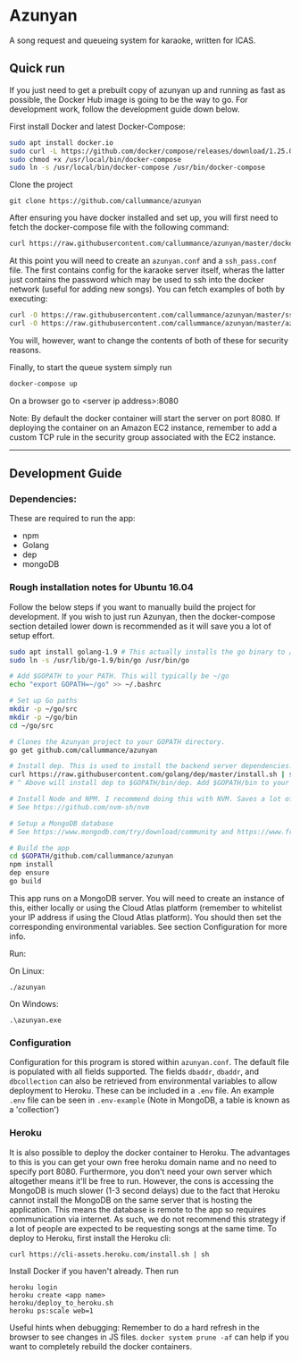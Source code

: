 # Azunyan
A song request and queueing system for karaoke, written for ICAS.

## Quick run
If you just need to get a prebuilt copy of azunyan up and running as fast as possible, the Docker Hub image is going to be the way to go. For development work, follow the development guide down below.

First install Docker and latest Docker-Compose:
```bash
sudo apt install docker.io
sudo curl -L https://github.com/docker/compose/releases/download/1.25.0/docker-compose-`uname -s`-`uname -m` -o /usr/local/bin/docker-compose
sudo chmod +x /usr/local/bin/docker-compose
sudo ln -s /usr/local/bin/docker-compose /usr/bin/docker-compose
```
Clone the project
```
git clone https://github.com/callummance/azunyan
```

After ensuring you have docker installed and set up, you will first need to fetch the docker-compose file with the following command:
```bash
curl https://raw.githubusercontent.com/callummance/azunyan/master/docker-compose-prod.yml -o docker-compose.yml
```
At this point you will need to create an `azunyan.conf` and a `ssh_pass.conf` file. The first contains config for the karaoke server itself, wheras the latter just contains the password which may be used to ssh into the docker network (useful for adding new songs). You can fetch examples of both by executing:
```bash
curl -O https://raw.githubusercontent.com/callummance/azunyan/master/ssh_pass.conf
curl -O https://raw.githubusercontent.com/callummance/azunyan/master/azunyan.conf
```
You will, however, want to change the contents of both of these for security reasons.

Finally, to start the queue system simply run
```bash
docker-compose up
```

On a browser go to \<server ip address\>:8080

Note: By default the docker container will start the server on port 8080. If deploying the container on an Amazon EC2 instance, remember to add a custom TCP rule in the security group associated with the EC2 instance.
***
## Development Guide

### Dependencies:
These are required to run the app:
- npm
- Golang
- dep
- mongoDB

### Rough installation notes for Ubuntu 16.04

Follow the below steps if you want to manually build the project for development. If you wish to just run Azunyan, then the docker-compose section detailed lower down is recommended as it will save you a lot of setup effort.

```bash
sudo apt install golang-1.9 # This actually installs the go binary to /usr/lib for some reason so we will need to do a symlink
sudo ln -s /usr/lib/go-1.9/bin/go /usr/bin/go

# Add $GOPATH to your PATH. This will typically be ~/go
echo "export GOPATH=~/go" >> ~/.bashrc

# Set up Go paths
mkdir -p ~/go/src
mkdir -p ~/go/bin
cd ~/go/src

# Clones the Azunyan project to your GOPATH directory.
go get github.com/callummance/azunyan

# Install dep. This is used to install the backend server dependencies.
curl https://raw.githubusercontent.com/golang/dep/master/install.sh | sh
# ^ Above will install dep to $GOPATH/bin/dep. Add $GOPATH/bin to your path

# Install Node and NPM. I recommend doing this with NVM. Saves a lot of headache.
# See https://github.com/nvm-sh/nvm

# Setup a MongoDB database
# See https://www.mongodb.com/try/download/community and https://www.freecodecamp.org/news/learn-mongodb-a4ce205e7739/ for some guides on how to to do this

# Build the app
cd $GOPATH/github.com/callummance/azunyan
npm install
dep ensure
go build
```

This app runs on a MongoDB server. You will need to create an instance of this, either locally or using the Cloud Atlas platform (remember to whitelist your IP address if using the Cloud Atlas platform).
You should then set the corresponding environmental variables. See section Configuration for more info.

Run:

On Linux:

```
./azunyan
```

On Windows:

```
.\azunyan.exe
```

### Configuration
Configuration for this program is stored within `azunyan.conf`. The default file is populated with all fields supported. 
The fields `dbaddr`, `dbaddr`, and `dbcollection` can also be retrieved from environmental variables to allow deployment to Heroku. These can be included in a `.env` file. An example `.env` file can be seen in `.env-example` (Note in MongoDB, a table is known as a 'collection')

### Heroku
It is also possible to deploy the docker container to Heroku. The advantages to this is you can get your own free heroku domain name
and no need to specify port 8080. Furthermore, you don't need your own server which altogether means it'll be free to run.
However, the cons is accessing the MongoDB is much slower (1-3 second delays) due to the fact that Heroku cannot install the MongoDB 
on the same server that is hosting the application. This means the database is remote to the app so requires
communication via internet. As such, we do not recommend this strategy if a lot of people are expected to be requesting songs at the
same time.
To deploy to Heroku, first install the Heroku cli:
```
curl https://cli-assets.heroku.com/install.sh | sh
```
Install Docker if you haven't already. Then run
```
heroku login
heroku create <app name>
heroku/deploy_to_heroku.sh
heroku ps:scale web=1
```

Useful hints when debugging:
Remember to do a hard refresh in the browser to see changes in JS files.
`docker system prune -af` can help if you want to completely rebuild the docker containers.

